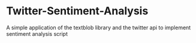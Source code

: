 # Twitter-Sentiment-Analysis
A simple application of the textblob library and the twitter api to implement sentiment analysis script
